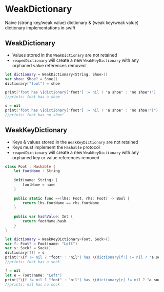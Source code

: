 # WeakDictionary
Naive (strong key/weak value) dictionary &amp; (weak key/weak value) dictionary implementations in swift

## WeakDictionary
* Values stored in the `WeakDictionary` are not retained
* `reapedDictionary` will create a new `WeakKeyDictionary` with any orphaned value references removed
```swift
let dictionary = WeakDictionary<String, Shoe>()
var shoe: Shoe? = Shoe()
dictionary["foot"] = shoe

print("foot has \(dictionary["foot"] != nil ? "a shoe" : "no shoe")")
//prints: foot has a shoe

s = nil
print("foot has \(dictionary["foot"] != nil ? "a shoe" : "no shoe!")")
//prints: foot has no shoe!
```

## WeakKeyDictionary
* Keys & values stored in the `WeakKeyDictionary` are not retained
* Keys must implement the `Hashable` protocol
* `reapedDictionary` will create a new `WeakKeyDictionary` with any orphaned key or value references removed
```swift
class Foot : Hashable {
    let footName : String
    
    init(name: String) {
        footName = name
    }
    
    public static func ==(lhs: Foot, rhs: Foot) -> Bool {
        return lhs.footName == rhs.footName
    }
    
    public var hashValue: Int {
        return footName.hash
    }
}

let dictionary = WeakKeyDictionary<Foot, Sock>()
var f: Foot? = Foot(name: "Left")
var s: Sock? = Sock()
dictionary[f!] = s
print("\(f != nil ? "foot" : "nil") has \(dictionary[f!] != nil ? "a sock" : "no sock")")        
//prints: foot has a sock

f = nil
let e = Foot(name: "Left")
print("\(f != nil ? "foot" : "nil") has \(dictionary[e] != nil ? "a sock" : "no sock")")        
//prints: nil has no sock
```
